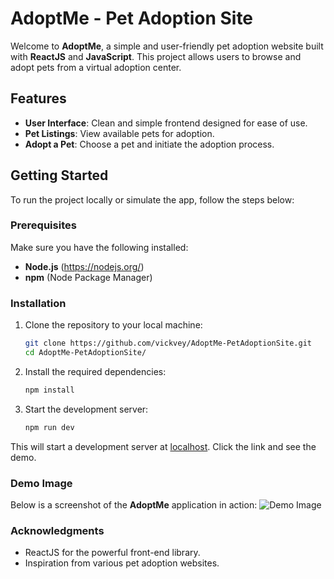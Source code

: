 # AdoptMe - Pet Adoption Site

Welcome to **AdoptMe**, a simple and user-friendly pet adoption website built with **ReactJS** and **JavaScript**. This project allows users to browse and adopt pets from a virtual adoption center.

## Features

- **User Interface**: Clean and simple frontend designed for ease of use.
- **Pet Listings**: View available pets for adoption.
- **Adopt a Pet**: Choose a pet and initiate the adoption process.

## Getting Started

To run the project locally or simulate the app, follow the steps below:

### Prerequisites

Make sure you have the following installed:
- **Node.js** (https://nodejs.org/)
- **npm** (Node Package Manager)

### Installation

1. Clone the repository to your local machine:

   ```bash
   git clone https://github.com/vickvey/AdoptMe-PetAdoptionSite.git
   cd AdoptMe-PetAdoptionSite/

2. Install the required dependencies:

   ```bash
   npm install

3. Start the development server:

   ```bash
   npm run dev

This will start a development server at [localhost](http://localhost:5173/). Click the link and see the demo.

### Demo Image
Below is a screenshot of the **AdoptMe** application in action:
![Demo Image](./demo.png)

### Acknowledgments
- ReactJS for the powerful front-end library.
- Inspiration from various pet adoption websites.

